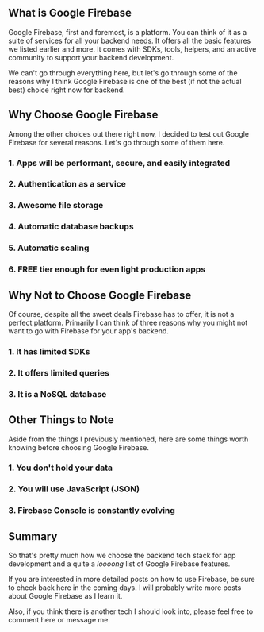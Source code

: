 
## What is Google Firebase

Google Firebase, first and foremost, is a platform. You can think of it as a suite of services for all your backend needs. It offers all the basic features we listed earlier and more. It comes with SDKs, tools, helpers, and an active community to support your backend development.

We can't go through everything here, but let's go through some of the reasons why I think Google Firebase is one of the best (if not the actual best) choice right now for backend.

## Why Choose Google Firebase

Among the other choices out there right now, I decided to test out Google Firebase for several reasons. Let's go through some of them here.

### 1. Apps will be performant, secure, and easily integrated

### 2. Authentication as a service

### 3. Awesome file storage

### 4. Automatic database backups

### 5. Automatic scaling

### 6. FREE tier enough for even light production apps


## Why Not to Choose Google Firebase

Of course, despite all the sweet deals Firebase has to offer, it is not a perfect platform. Primarily I can think of three reasons why you might not want to go with Firebase for your app's backend.

### 1. It has limited SDKs

### 2. It offers limited queries

### 3. It is a NoSQL database


## Other Things to Note

Aside from the things I previously mentioned, here are some things worth knowing before choosing Google Firebase.

### 1. You don't hold your data

### 2. You will use JavaScript (JSON)

### 3. Firebase Console is constantly evolving


## Summary

So that's pretty much how we choose the backend tech stack for app development and a quite a *loooong* list of Google Firebase features.

If you are interested in more detailed posts on how to use Firebase, be sure to check back here in the coming days. I will probably write more posts about Google Firebase as I learn it.

Also, if you think there is another tech I should look into, please feel free to comment here or message me.

